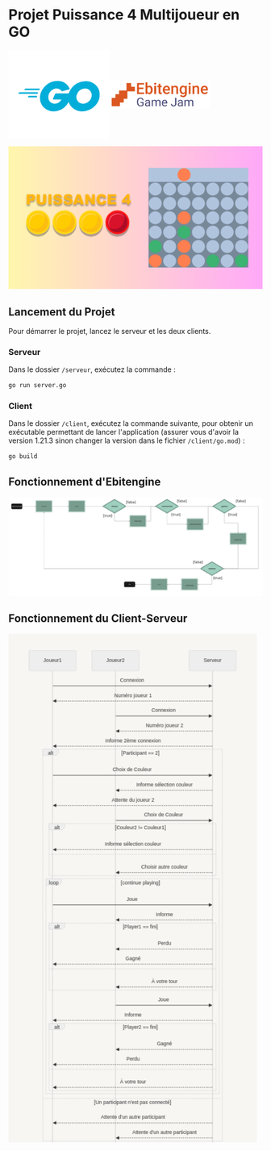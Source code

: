 # Projet Puissance 4 Multijoueur en GO

<div style="display: flex; align-items: center;">
    <img src="image/go.png" alt="GO logo" style="width: 200px;">
    <img src="image/ebitengine.png" alt="Ebitengine logo" style="width: 200px;">
</div>

[![Vidéo de démonstration du jeu](readmefile/Puissance4-go.png)](lien_vers_votre_vidéo_sur_youtube)

## Lancement du Projet

Pour démarrer le projet, lancez le serveur et les deux clients.

### Serveur

Dans le dossier `/serveur`, exécutez la commande :

```sh
go run server.go
```

### Client

Dans le dossier `/client`, exécutez la commande suivante, pour obtenir un exécutable permettant de lancer l'application (assurer vous d'avoir la version 1.21.3 sinon changer la version dans le fichier `/client/go.mod`) :

```sh
go build
```

## Fonctionnement d'Ebitengine

![Schéma du fonctionnement d'ebitengine](readmefile/schema1.png)

## Fonctionnement du Client-Serveur

![Schéma fonctionnement du Client-Serveur](readmefile/schema2.png)
